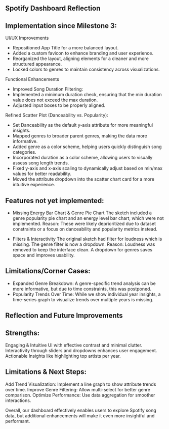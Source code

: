 ## Spotify Dashboard Reflection

## Implementation since Milestone 3:

UI/UX Improvements
- Repositioned App Title for a more balanced layout.
- Added a custom favicon to enhance branding and user experience.
- Reorganized the layout, aligning elements for a cleaner and more structured appearance.
- Locked colors to genres to maintain consistency across visualizations.

Functional Enhancements
- Improved Song Duration Filtering:
- Implemented a minimum duration check, ensuring that the min duration value does not exceed the max duration.
- Adjusted input boxes to be properly aligned.

Refined Scatter Plot (Danceability vs. Popularity):
- Set Danceability as the default y-axis attribute for more meaningful insights.
- Mapped genres to broader parent genres, making the data more informative.
- Added genre as a color scheme, helping users quickly distinguish song categories.
- Incorporated duration as a color scheme, allowing users to visually assess song length trends.
- Fixed y-axis and x-axis scaling to dynamically adjust based on min/max values for better readability.
- Moved the attribute dropdown into the scatter chart card for a more intuitive experience.

## Features not yet implemented:

- Missing Energy Bar Chart & Genre Pie Chart
The sketch included a genre popularity pie chart and an energy level bar chart, which were not implemented.
Reason: These were likely deprioritized due to dataset constraints or a focus on danceability and popularity metrics instead.

- Filters & Interactivity
The original sketch had filter for loudness which is missing. The genre filter is now a dropdown.
Reason: Loudness was removed to keep the interface clean. A dropdown for genres saves space and improves usability.


## Limitations/Corner Cases:
- Expanded Genre Breakdown: A genre-specific trend analysis can be more informative, but due to time constraints, this was postponed.
- Popularity Trends Over Time: While we show individual year insights, a time-series graph to visualize trends over multiple years is missing.

## Reflection and Future Improvements

## Strengths:
Engaging & Intuitive UI with effective contrast and minimal clutter.
Interactivity through sliders and dropdowns enhances user engagement.
Actionable Insights like highlighting top artists per year.

## Limitations & Next Steps:
Add Trend Visualization: Implement a line graph to show attribute trends over time.
Improve Genre Filtering: Allow multi-select for better genre comparison.
Optimize Performance: Use data aggregation for smoother interactions.

Overall, our dashboard effectively enables users to explore Spotify song data, but additional enhancements will make it even more insightful and performant.
